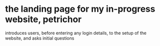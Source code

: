 # the landing page for my in-progress website, petrichor
introduces users, before entering any login details, to the setup of the website, and asks initial questions
